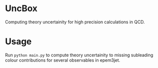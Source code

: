 # UncBox
Computing theory uncertainity for high precision calculations in QCD.

# Usage
Run `python main.py` to compute theory uncertainity to missing subleading colour contributions for several observables in epem3jet.
